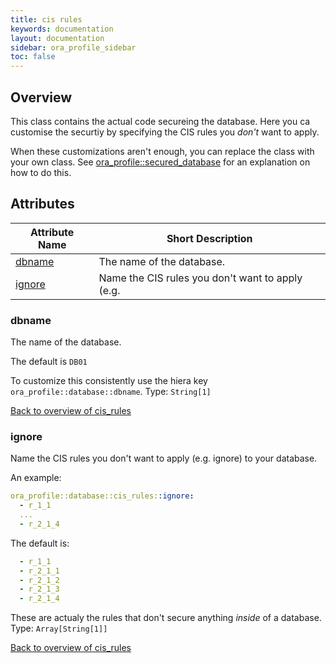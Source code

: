 ```yaml
---
title: cis rules
keywords: documentation
layout: documentation
sidebar: ora_profile_sidebar
toc: false
---
```

## Overview

This class contains the actual code secureing the database. Here you ca customise the securtiy by specifying the CIS rules you *don't* want to apply.


When these customizations aren't enough, you can replace the class with your own class. See [ora_profile::secured_database](./secured_database.html) for an explanation on how to do this.




## Attributes



Attribute Name              | Short Description                                |
--------------------------- | ------------------------------------------------ |
[dbname](#cis_rules_dbname) | The name of the database.                        |
[ignore](#cis_rules_ignore) | Name the CIS rules you don't want to apply (e.g. |




### dbname<a name='cis_rules_dbname'>

The name of the database.

The default is `DB01`

To customize this consistently use the hiera key `ora_profile::database::dbname`.
Type: `String[1]`


[Back to overview of cis_rules](#attributes)

### ignore<a name='cis_rules_ignore'>

Name the CIS rules you don't want to apply (e.g. ignore) to your database.

An example:

```yaml
ora_profile::database::cis_rules::ignore:
  - r_1_1
  ...
  - r_2_1_4
```

The default is:

```yaml
  - r_1_1
  - r_2_1_1
  - r_2_1_2
  - r_2_1_3
  - r_2_1_4
```

These are actualy the rules that don't secure anything *inside* of a database.
Type: `Array[String[1]]`


[Back to overview of cis_rules](#attributes)
